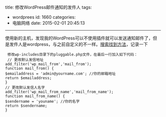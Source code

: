 title: 修改WordPress邮件通知的发件人
tags:
  - wordprees
id: 1660
categories:
  - 电脑网络
date: 2015-02-01 20:45:13
---

使用新的主机，发现我的WordPress可以不使用插件就可以发送通知邮件了，但是发件人是wordpress，与之前自定义的不一样。[搜索找到方法](https://blog.hackroad.com/life/1454.html)，记录一下
	
	 修改wp-includes目录下的pluggable.php文件，在最后一行加入如下代码：
	 // 更改默认发信地址
	add_filter('wp_mail_from','mail_from');	function mail_from() {
	$emailaddress = 'admin@yourname.com'; //你的邮箱地址
	return $emailaddress;
	}
	// 更改默认发信人名字
	add_filter('wp_mail_from_name','mail_from_name');
	function mail_from_name() {
	$sendername = 'youname'; //你的名字
	return $sendername;
	}
<!--怎么修改注释都有，网上错误的方法是修改functions.php，我修改过后博客直接打不开了，为什么是修改pluggable.php而不是functions.php？这是pluggable.php中的一段： Using the two 'wp_mail_from' and 'wp_mail_from_name' hooks allow from * creating a from address like 'Name &lt;email@address.com&gt;' when both are set. If * just 'wp_mail_from' is set, then just the email address will be used with no * name. 想必大家都明白了，人家说的很清楚 'wp_mail_from' 和 'wp_mail_from_name' 这两个函数是这里的。-->

